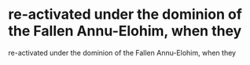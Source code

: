 # re-activated under the dominion of the Fallen Annu-Elohim, when they

re-activated under the dominion of the Fallen Annu-Elohim, when they